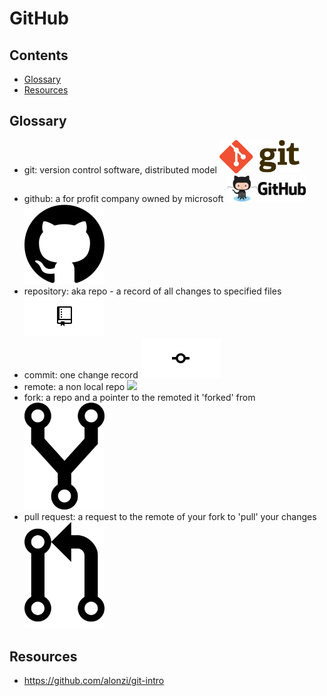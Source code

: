 # GitHub

## Contents
* [Glossary](#glossary)
* [Resources](#resources)

## Glossary
* git: version control software, distributed model <img src="images/Git-Logo-2Color.png" width="128">
* github: a for profit company owned by microsoft <img src="images/github-logo.png" width="128"><img src="images/githublogo.png" width="128">
* repository: aka repo - a record of all changes to specified files <img src="images/repo.png" width="128">
* commit: one change record <img src="images/git-commit.png" width="128">
* remote: a non local repo <img src="github-logo.png" width="128">
* fork: a repo and a pointer to the remoted it 'forked' from <img src="images/fork.png" width="128">
* pull request: a request to the remote of your fork to 'pull' your changes <img src="images/Octicons-git-pull-request.svg" width="128">

## Resources
* https://github.com/alonzi/git-intro

